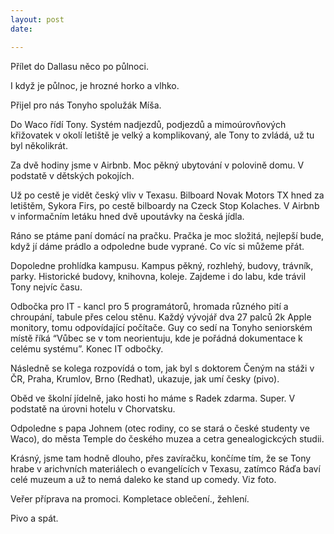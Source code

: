 ```yaml
---
layout: post
date: 

---
```

Přílet do Dallasu něco po půlnoci. 

I když je půlnoc, je hrozné horko a vlhko.

Přijel pro nás Tonyho spolužák Míša.

Do Waco řídí Tony. Systém nadjezdů, podjezdů a mimoúrovňových křižovatek v okolí letiště je velký a komplikovaný, ale Tony to zvládá, už tu byl několikrát. 

Za dvě hodiny jsme v Airbnb. Moc pěkný ubytování v polovině domu. V podstatě v dětských pokojích. 

Už po cestě je vidět český vliv v Texasu. Bilboard Novak Motors TX hned za letištěm, Sykora Firs, po cestě bilboardy na Czeck Stop Kolaches. V Airbnb v informačním letáku hned dvě upoutávky na česká jídla.

Ráno se ptáme paní domácí na pračku. Pračka je moc složitá, nejlepší bude, když jí dáme prádlo a odpoledne bude vyprané. Co víc si můžeme přát. 

Dopoledne  prohlídka kampusu. Kampus pěkný, rozhlehý, budovy, trávník, parky. Historické budovy, knihovna, koleje. Zajdeme i do labu, kde trávil Tony nejvíc času. 

Odbočka pro IT - kancl pro 5 programátorů, hromada různého pití a chroupání, tabule přes celou stěnu. Každý vývojář dva 27 palců 2k Apple monitory, tomu odpovídající počítače. Guy co sedí na Tonyho seniorském místě říká “Vůbec se v tom neorientuju, kde je pořádná dokumentace k celému systému”. Konec IT odbočky. 

Následně se kolega rozpovídá o tom, jak byl s doktorem Čeným na stáži v ČR, Praha, Krumlov, Brno (Redhat), ukazuje, jak umí česky (pivo).

Oběd ve školní jídelně, jako hosti ho máme s Radek zdarma. Super. V podstatě na úrovni hotelu v Chorvatsku. 

Odpoledne s papa Johnem (otec rodiny, co se stará o české studenty ve Waco), do města Temple do českého muzea a cetra genealogickcých studii. 

Krásný, jsme tam hodně dlouho, přes zavíračku, končíme tím, že se Tony hrabe v arichvních materiálech o evangelících v Texasu, zatímco Ráďa baví celé muzeum a už to nemá daleko ke stand up comedy. Viz foto. 

Veřer příprava na promoci. Kompletace oblečení., žehlení. 

Pivo a spát.
